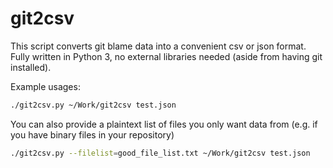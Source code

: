 # git2csv

This script converts git blame data into a convenient csv or json format. Fully written in Python 3, no external libraries needed (aside from having git installed).

Example usages:

```sh
./git2csv.py ~/Work/git2csv test.json
```

You can also provide a plaintext list of files you only want data from (e.g. if you have binary files in your repository)
```sh
./git2csv.py --filelist=good_file_list.txt ~/Work/git2csv test.json
```
